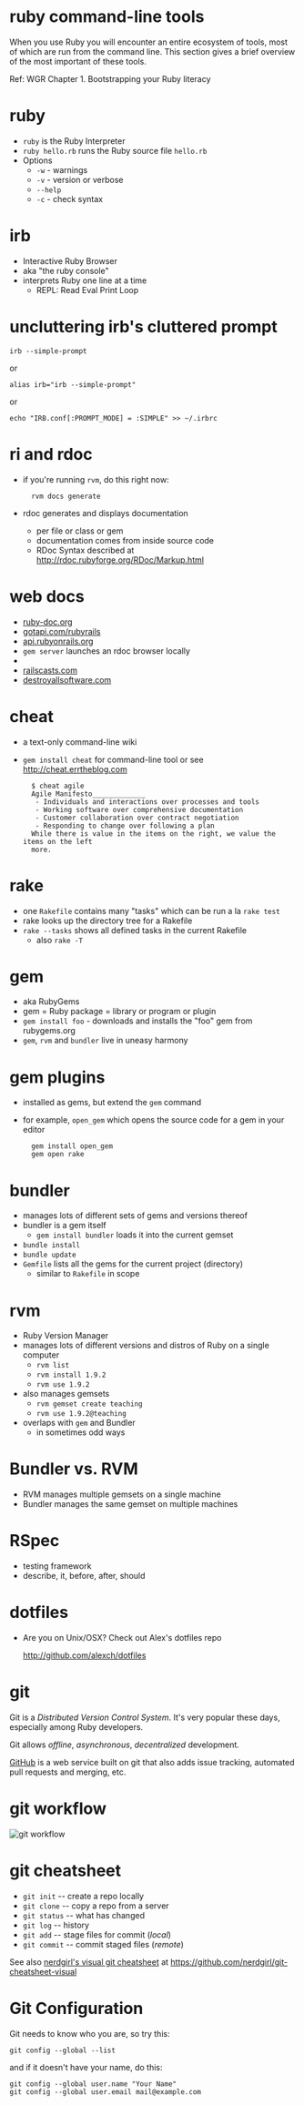 <!SLIDE subsection>
# ruby command-line tools

When you use Ruby you will encounter an entire ecosystem of tools, most of which are run from the command line. This section gives a brief overview of the most important of these tools.

Ref: WGR Chapter 1. Bootstrapping your Ruby literacy

# ruby

* `ruby` is the Ruby Interpreter
* `ruby hello.rb` runs the Ruby source file `hello.rb`
* Options
  * `-w` - warnings
  * `-v` - version or verbose
  * `--help`
  * `-c` - check syntax

# irb

* Interactive Ruby Browser
* aka "the ruby console"
* interprets Ruby one line at a time
  * REPL: Read Eval Print Loop

# uncluttering irb's cluttered prompt


    irb --simple-prompt

or

    alias irb="irb --simple-prompt"

or

    echo "IRB.conf[:PROMPT_MODE] = :SIMPLE" >> ~/.irbrc

# ri and rdoc

* if you're running `rvm`, do this right now:

        rvm docs generate
    
* rdoc generates and displays documentation
  * per file or class or gem
  * documentation comes from inside source code
  * RDoc Syntax described at <http://rdoc.rubyforge.org/RDoc/Markup.html>

# web docs
* [ruby-doc.org](http://ruby-doc.org)
* [gotapi.com/rubyrails](http://gotapi.com/rubyrails)
* [api.rubyonrails.org](http://api.rubyonrails.org/)
* `gem server` launches an rdoc browser locally
* 
* [railscasts.com](http://railscasts.com/)
* [destroyallsoftware.com](http://destroyallsoftware.com/)

# cheat

* a text-only command-line wiki
* `gem install cheat` for command-line tool or see <http://cheat.errtheblog.com>

        $ cheat agile
        Agile Manifesto_____________
         - Individuals and interactions over processes and tools 
         - Working software over comprehensive documentation  
         - Customer collaboration over contract negotiation 
         - Responding to change over following a plan 
        While there is value in the items on the right, we value the items on the left
        more.

# rake

* one `Rakefile` contains many "tasks" which can be run a la `rake test`
* rake looks up the directory tree for a Rakefile
* `rake --tasks` shows all defined tasks in the current Rakefile
  * also `rake -T`

# gem

* aka RubyGems
* gem = Ruby package = library or program or plugin
* `gem install foo` - downloads and installs the "foo" gem from rubygems.org
* `gem`, `rvm` and `bundler` live in uneasy harmony

# gem plugins
* installed as gems, but extend the `gem` command
* for example, `open_gem` which opens the source code for a gem in your editor

        gem install open_gem
        gem open rake

# bundler

* manages lots of different sets of gems and versions thereof
* bundler is a gem itself
  * `gem install bundler` loads it into the current gemset
* `bundle install`
* `bundle update`
* `Gemfile` lists all the gems for the current project (directory)
  * similar to `Rakefile` in scope

# rvm

* Ruby Version Manager
* manages lots of different versions and distros of Ruby on a single computer
  * `rvm list`
  * `rvm install 1.9.2`
  * `rvm use 1.9.2`
* also manages gemsets
  * `rvm gemset create teaching`
  * `rvm use 1.9.2@teaching`
* overlaps with `gem` and Bundler
  * in sometimes odd ways

# Bundler vs. RVM

* RVM manages multiple gemsets on a single machine
* Bundler manages the same gemset on multiple machines

# RSpec

* testing framework
* describe, it, before, after, should

# dotfiles

* Are you on Unix/OSX? Check out Alex's dotfiles repo

    <http://github.com/alexch/dotfiles>
    
# git

Git is a *Distributed Version Control System*. It's very popular these days, especially among Ruby developers.

Git allows *offline*, *asynchronous*, *decentralized* development.

[GitHub](https://github.com) is a web service built on git that also adds issue tracking, automated pull requests and merging, etc.

# git workflow

![git workflow](git_workflow.png)

# git cheatsheet

* `git init` -- create a repo locally
* `git clone` -- copy a repo from a server
* `git status` -- what has changed
* `git log` -- history
* `git add` -- stage files for commit (*local*)
* `git commit` -- commit staged files (*remote*)

See also [nerdgirl's visual git cheatsheet](https://github.com/nerdgirl/git-cheatsheet-visual/raw/master/gitcheatsheet.png) at <https://github.com/nerdgirl/git-cheatsheet-visual>
    
# Git Configuration

Git needs to know who you are, so try this:

    git config --global --list

and if it doesn't have your name, do this:

    git config --global user.name "Your Name"
    git config --global user.email mail@example.com

